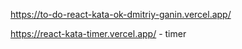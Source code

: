 https://to-do-react-kata-ok-dmitriy-ganin.vercel.app/

https://react-kata-timer.vercel.app/ - timer
